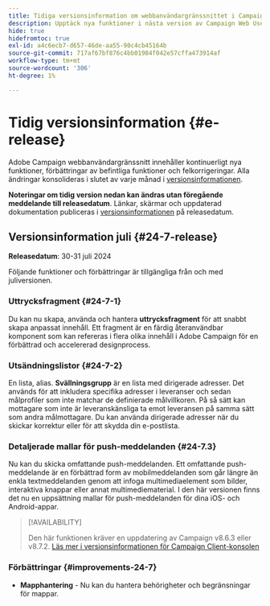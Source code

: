 ```yaml
---
title: Tidiga versionsinformation om webbanvändargränssnittet i Campaign v8
description: Upptäck nya funktioner i nästa version av Campaign Web User Interface
hide: true
hidefromtoc: true
exl-id: a4c6ecb7-d657-46de-aa55-90c4cb45164b
source-git-commit: 717af67bf876c4bb01984f042e57cffa473914af
workflow-type: tm+mt
source-wordcount: '306'
ht-degree: 1%

---
```


# Tidig versionsinformation {#e-release}

Adobe Campaign webbanvändargränssnitt innehåller kontinuerligt nya funktioner, förbättringar av befintliga funktioner och felkorrigeringar. Alla ändringar konsolideras i slutet av varje månad i [versionsinformationen](release-notes.md).

**Noteringar om tidig version nedan kan ändras utan föregående meddelande till releasedatum**. Länkar, skärmar och uppdaterad dokumentation publiceras i [versionsinformationen](release-notes.md) på releasedatum.

## Versionsinformation juli {#24-7-release}

**Releasedatum**: 30-31 juli 2024

Följande funktioner och förbättringar är tillgängliga från och med juliversionen.

### Uttrycksfragment {#24-7-1}

Du kan nu skapa, använda och hantera **uttrycksfragment** för att snabbt skapa anpassat innehåll. Ett fragment är en färdig återanvändbar komponent som kan refereras i flera olika innehåll i Adobe Campaign för en förbättrad och accelererad designprocess.

### Utsändningslistor {#24-7-2}

En lista, alias. **Svällningsgrupp** är en lista med dirigerade adresser. Det används för att inkludera specifika adresser i leveranser och sedan målprofiler som inte matchar de definierade målvillkoren. På så sätt kan mottagare som inte är leveranskänsliga ta emot leveransen på samma sätt som andra målmottagare. Du kan använda dirigerade adresser när du skickar korrektur eller för att skydda din e-postlista.

### Detaljerade mallar för push-meddelanden {#24-7.3}

Nu kan du skicka omfattande push-meddelanden. Ett omfattande push-meddelande är en förbättrad form av mobilmeddelanden som går längre än enkla textmeddelanden genom att infoga multimediaelement som bilder, interaktiva knappar eller annat multimediematerial. I den här versionen finns det nu en uppsättning mallar för push-meddelanden för dina iOS- och Android-appar.

>[!AVAILABILITY]
>
>Den här funktionen kräver en uppdatering av Campaign v8.6.3 eller v8.7.2. [Läs mer i versionsinformationen för Campaign Client-konsolen](https://experienceleague.adobe.com/en/docs/campaign/campaign-v8/releases/release-notes)


### Förbättringar {#improvements-24-7}

* **Mapphantering** - Nu kan du hantera behörigheter och begränsningar för mappar.
